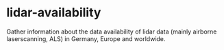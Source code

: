 # lidar-availability
Gather information about the data availability of lidar data (mainly airborne laserscanning, ALS) in Germany, Europe and worldwide.
